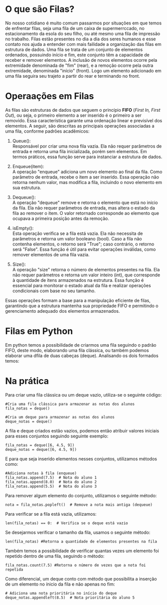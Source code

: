 # O que são Filas?

No nosso cotidiano é muito comum passarmos por situações em que temos de enfrentar filas, seja uma fila de um caixa de supermerrccado, no estacionamento da esola do seu filho, ou até mesmo uma fila de impressão no trabalho. Filas estão presentes no dia a dia dos seres humanos e esse contato nos ajuda a entender com mais failidade a organização das filas em estrutura de dados.
Uma fila se trata de um conjunto de elementos ordenados, possuindo início e fim, este conjunto têm a capacidade de receber e remover elementos. A inclusão de novos elementos ocorre pela extremidade denominada de "fim" (rear), e a remoção ocorre pela outra extremidade, denominada "início" (front). Logo um elemento adicionado em uma fila seguira seu trajeto a partir do rear e terminando no front. 

# Operaações em Filas

As filas são estruturas de dados que seguem o princípio **FIFO** (*First In, First Out*), ou seja, o primeiro elemento a ser inserido é o primeiro a ser removido. Essa característica garante uma ordenação linear e previsível dos elementos. A seguir, são descritas as principais operações associadas a uma fila, conforme padrões acadêmicos:

1. Queue():  
   Responsável por criar uma nova fila vazia. Ela não requer parâmetros de entrada e retorna uma fila inicializada, porém sem elementos. Em termos práticos, essa função serve para instanciar a estrutura de dados.

2. Enqueue(item):  
   A operação "enqueue" adiciona um novo elemento ao final da fila. Como parâmetro de entrada, recebe o item a ser inserido. Essa operação não retorna nenhum valor, mas modifica a fila, incluindo o novo elemento em sua estrutura.

3. Dequeue():  
   A operação "dequeue" remove e retorna o elemento que está no início da fila. Ela não requer parâmetros de entrada, mas altera o estado da fila ao remover o item. O valor retornado corresponde ao elemento que ocupava a primeira posição antes da remoção.

4. isEmpty():  
   Esta operação verifica se a fila está vazia. Ela não necessita de parâmetros e retorna um valor booleano (bool). Caso a fila não contenha elementos, o retorno será "True"; caso contrário, o retorno será "False". Essa função é útil para evitar operações inválidas, como remover elementos de uma fila vazia.

5. Size():  
   A operação "size" retorna o número de elementos presentes na fila. Ela não requer parâmetros e retorna um valor inteiro (int), que corresponde à quantidade de itens armazenados na estrutura. Essa função é essencial para monitorar o estado atual da fila e realizar operações condicionais com base no seu tamanho.

Essas operações formam a base para a manipulação eficiente de filas, garantindo que a estrutura mantenha sua propriedade FIFO e permitindo o gerenciamento adequado dos elementos armazenados.

# Filas em Python

Em python temos a possibilidade de criarmos uma fila seguindo o padrão FIFO, deste modo, elaborando uma fila clássica, ou também podemos elaborar uma dfila de duas cabeças (deque). Analisando os dois formados temos:

# Na prática

Para criar uma fila clássica ou um deque vazio, utiliza-se o seguinte código:

    #Cria uma fila clássica para armazenar as notas dos alunos
    fila_notas = deque()

    #Cria um deque para armazenar as notas dos alunos
    deque_notas = deque()

A fila e deque criados estão vazios, podemos então atribuir valores iniciais para esses conjuntos seguindo seguinte exemplo:

    fila_notas = deque([6, 4.5, 9])
    deque_notas = deque([6, 4.5, 9])

E para que seja inserido elementos nesses conjuntos, utilizamos métodos como:

    #Adiciona notas à fila (enqueue)
    fila_notas.append(7.5)  # Nota do aluno 1
    fila_notas.append(8.0)  # Nota do aluno 2
    fila_notas.append(5.5)  # Nota do aluno 3

Para remover algum elemento do conjunto, utilizamos o seguinte método:

    nota = fila_notas.popleft()  # Remove a nota mais antiga (dequeue)

Para verificar se a fila está vazia, utilizamos:

    len(fila_notas) == 0:  # Verifica se o deque está vazio

Se desejarmos verificar o tamanho da fila, usamos o seguinte método:

    len(fila_notas) #Retorna a quantidade de elementos presentes na fila

Também temos a possibilidade de verificar quantas vezes um elemento foi repetido dentro de uma fila, seguindo o método:

    fila_notas.count(7.5) #Retorna o número de vezes que a nota foi repetida

Como diferencial, um deque conto com método que possibilita a inserção de um elemento no ínicio da fila e não apenas no fim:    

    # Adiciona uma nota prioritária no início do deque
    deque_notas.appendleft(8.5)  # Nota prioritária do aluno 5